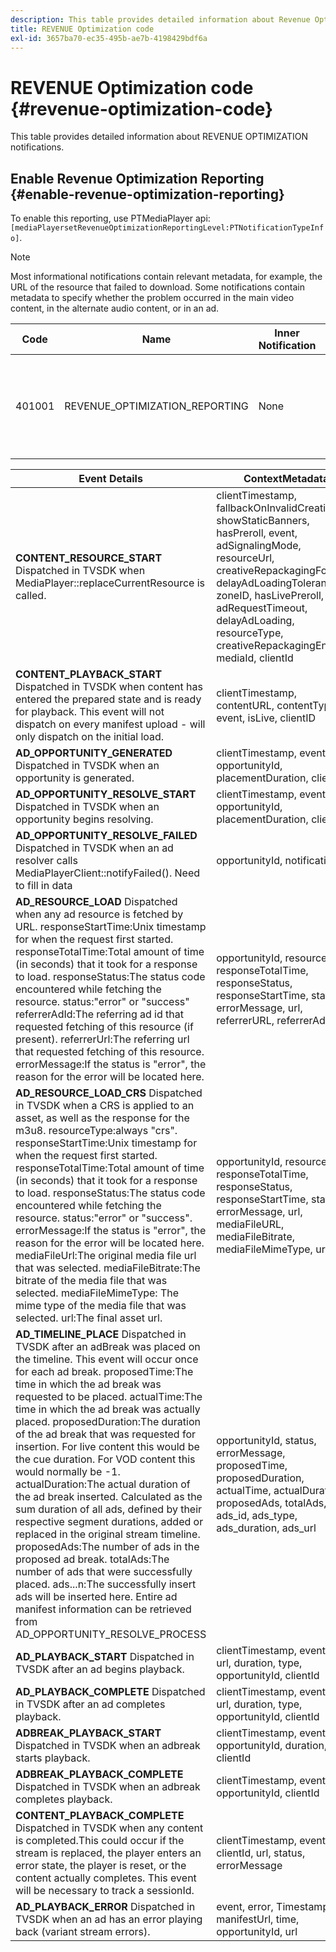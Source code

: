 ```yaml
---
description: This table provides detailed information about Revenue Optimization notifications. 
title: REVENUE Optimization code
exl-id: 3657ba70-ec35-495b-ae7b-4198429bdf6a
---
```

# REVENUE Optimization code {#revenue-optimization-code}

This table provides detailed information about REVENUE OPTIMIZATION notifications.

## Enable Revenue Optimization Reporting {#enable-revenue-optimization-reporting}

To enable this reporting, use PTMediaPlayer api: `[mediaPlayersetRevenueOptimizationReportingLevel:PTNotificationTypeInfo]`.

>[!NOTE]
>
>Most informational notifications contain relevant metadata, for example, the URL of the resource that failed to download. Some notifications contain metadata to specify whether the problem occurred in the main video content, in the alternate audio content, or in an ad.

|Code |Name |Inner Notification |Metadata Keys |Comments |
|---|---|---|---|---|
|401001 | REVENUE_OPTIMIZATION_REPORTING | None | Refer below table for metadata keys based on different events. | None |

| Event Details |ContextMetadata |
|---|---|
| **CONTENT_RESOURCE_START** Dispatched in TVSDK when MediaPlayer::replaceCurrentResource is called. |clientTimestamp, fallbackOnInvalidCreative, showStaticBanners, hasPreroll, event, adSignalingMode, resourceUrl, creativeRepackagingFormat, delayAdLoadingTolerance, zoneID, hasLivePreroll, adRequestTimeout, delayAdLoading, resourceType, creativeRepackagingEnabled, mediaId, clientId |
| **CONTENT_PLAYBACK_START** Dispatched in TVSDK when content has entered the prepared state and is ready for playback. This event will not dispatch on every manifest upload - will only dispatch on the initial load.|clientTimestamp, contentURL, contentType, event, isLive, clientID|
| **AD_OPPORTUNITY_GENERATED** Dispatched in TVSDK when an opportunity is generated.|clientTimestamp, event, opportunityId, placementDuration, clientId|
| **AD_OPPORTUNITY_RESOLVE_START** Dispatched in TVSDK when an opportunity begins resolving. | clientTimestamp, event, opportunityId, placementDuration, clientId |
| **AD_OPPORTUNITY_RESOLVE_FAILED** Dispatched in TVSDK when an ad resolver calls MediaPlayerClient::notifyFailed(). Need to fill in data | opportunityId, notificationAD |
| **AD_RESOURCE_LOAD** Dispatched when any ad resource is fetched by URL. responseStartTime:Unix timestamp for when the request first started. responseTotalTime:Total amount of time (in seconds) that it took for a response to load. responseStatus:The status code encountered while fetching the resource. status:"error" or "success" referrerAdId:The referring ad id that requested fetching of this resource (if present). referrerUrl:The referring url that requested fetching of this resource. errorMessage:If the status is "error", the reason for the error will be located here. | opportunityId, resourceType, responseTotalTime, responseStatus, responseStartTime, status, errorMessage, url, referrerURL, referrerAdId |
| **AD_RESOURCE_LOAD_CRS** Dispatched in TVSDK when a CRS is applied to an asset, as well as the response for the m3u8. resourceType:always "crs". responseStartTime:Unix timestamp for when the request first started. responseTotalTime:Total amount of time (in seconds) that it took for a response to load. responseStatus:The status code encountered while fetching the resource. status:"error" or "success". errorMessage:If the status is "error", the reason for the error will be located here. mediaFileUrl:The original media file url that was selected. mediaFileBitrate:The bitrate of the media file that was selected. mediaFileMimeType: The mime type of the media file that was selected. url:The final asset url. | opportunityId, resourceType, responseTotalTime, responseStatus, responseStartTime, status, errorMessage, url, mediaFileURL, mediaFileBitrate, mediaFileMimeType, url |
| **AD_TIMELINE_PLACE** Dispatched in TVSDK after an adBreak was placed on the timeline. This event will occur once for each ad break. proposedTime:The time in which the ad break was requested to be placed. actualTime:The time in which the ad break was actually placed. proposedDuration:The duration of the ad break that was requested for insertion. For live content this would be the cue duration. For VOD content this would normally be -1. actualDuration:The actual duration of the ad break inserted. Calculated as the sum duration of all ads, defined by their respective segment durations, added or replaced in the original stream timeline. proposedAds:The number of ads in the proposed ad break. totalAds:The number of ads that were successfully placed. ads...n:The successfully insert ads will be inserted here. Entire ad manifest information can be retrieved from AD_OPPORTUNITY_RESOLVE_PROCESS | opportunityId, status, errorMessage, proposedTime, proposedDuration, actualTime, actualDuration, proposedAds, totalAds, ads_id, ads_type, ads_duration, ads_url |
|**AD_PLAYBACK_START** Dispatched in TVSDK after an ad begins playback. | clientTimestamp, event, id, url, duration, type, opportunityId, clientId |
| **AD_PLAYBACK_COMPLETE** Dispatched in TVSDK after an ad completes playback. | clientTimestamp, event, id, url, duration, type, opportunityId, clientId |
| **ADBREAK_PLAYBACK_START** Dispatched in TVSDK when an adbreak starts playback. | clientTimestamp, event, opportunityId, duration, time, clientId |
| **ADBREAK_PLAYBACK_COMPLETE** Dispatched in TVSDK when an adbreak completes playback. | clientTimestamp, event, opportunityId, clientId |
| **CONTENT_PLAYBACK_COMPLETE** Dispatched in TVSDK when any content is completed.This could occur if the stream is replaced, the player enters an error state, the player is reset, or the content actually completes. This event will be necessary to track a sessionId. | clientTimestamp, event, clientId, url, status, errorMessage |
| **AD_PLAYBACK_ERROR** Dispatched in TVSDK when an ad has an error playing back (variant stream errors). | event, error, Timestamp, manifestUrl, time, opportunityId, url |
